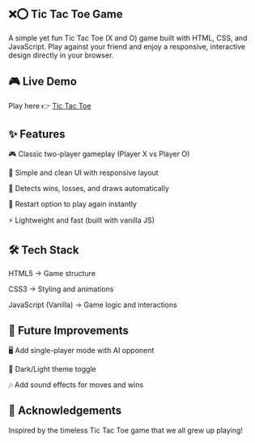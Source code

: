 ## ❌⭕ Tic Tac Toe Game

A simple yet fun Tic Tac Toe (X and O) game built with HTML, CSS, and JavaScript.
Play against your friend and enjoy a responsive, interactive design directly in your browser.

## 🎮 Live Demo
Play here 👉 [Tic Tac Toe](https://dashing-otter.netlify.app/)

## ✨ Features

🎮 Classic two-player gameplay (Player X vs Player O)

🎨 Simple and clean UI with responsive layout

🧠 Detects wins, losses, and draws automatically

🔄 Restart option to play again instantly

⚡ Lightweight and fast (built with vanilla JS)

## 🛠️ Tech Stack

HTML5 → Game structure

CSS3 → Styling and animations

JavaScript (Vanilla) → Game logic and interactions


## 📌 Future Improvements

🖥️ Add single-player mode with AI opponent

🌙 Dark/Light theme toggle

🎶 Add sound effects for moves and wins

## 🙌 Acknowledgements

Inspired by the timeless Tic Tac Toe game that we all grew up playing! 


